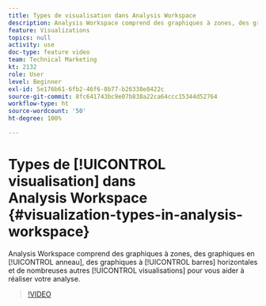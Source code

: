 ```yaml
---
title: Types de visualisation dans Analysis Workspace
description: Analysis Workspace comprend des graphiques à zones, des graphiques en anneau, des graphiques à barres horizontales et de nombreuses autres visualisations pour vous aider à réaliser votre analyse.
feature: Visualizations
topics: null
activity: use
doc-type: feature video
team: Technical Marketing
kt: 2132
role: User
level: Beginner
exl-id: 5e176b61-6fb2-46f6-8b77-b26338e8422c
source-git-commit: 8fc641743bc9e07b838a22ca64ccc15344d52764
workflow-type: ht
source-wordcount: '50'
ht-degree: 100%

---
```


# Types de [!UICONTROL visualisation] dans Analysis Workspace {#visualization-types-in-analysis-workspace}

Analysis Workspace comprend des graphiques à zones, des graphiques en [!UICONTROL anneau], des graphiques à [!UICONTROL barres] horizontales et de nombreuses autres [!UICONTROL visualisations] pour vous aider à réaliser votre analyse.

>[!VIDEO](https://video.tv.adobe.com/v/23994/?quality=12&learn=on)
